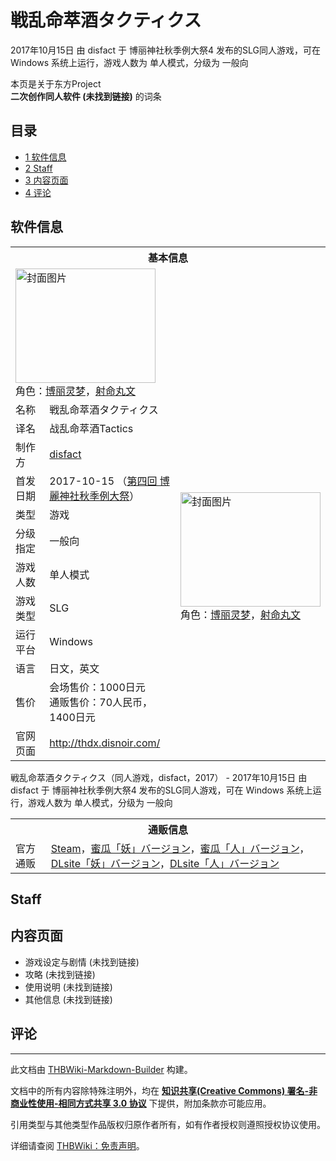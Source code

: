 # 戦乱命萃酒タクティクス

<!-- source html: G:\repos\THBWiki-Markdown-Builder\THBWikiMarkdown\Temp\main\8\82\ns0%3A%E6%88%A6%E4%B9%B1%E5%91%BD%E8%90%83%E9%85%92%E3%82%BF%E3%82%AF%E3%83%86%E3%82%A3%E3%82%AF%E3%82%B9.html -->

2017年10月15日 由 disfact 于 博丽神社秋季例大祭4 发布的SLG同人游戏，可在 Windows 系统上运行，游戏人数为 单人模式，分级为 一般向

本页是关于东方Project  
 **二次创作同人软件 (未找到链接)** 的词条
## 目录

- [1 软件信息](#软件信息)
- [2 Staff](#Staff)
- [3 内容页面](#内容页面)
- [4 评论](#评论)




## 软件信息

<table><tbody><tr><th colspan="3">基本信息</th></tr><tr><td class="cover-artwork-mobile" colspan="2"><a href="./文件-戦乱命萃酒タクティクス封面.png.md" class="image" title="封面图片"><img alt="封面图片" src="https://upload.thwiki.cc/thumb/f/f5/%E6%88%A6%E4%B9%B1%E5%91%BD%E8%90%83%E9%85%92%E3%82%BF%E3%82%AF%E3%83%86%E3%82%A3%E3%82%AF%E3%82%B9%E5%B0%81%E9%9D%A2.png/224px-%E6%88%A6%E4%B9%B1%E5%91%BD%E8%90%83%E9%85%92%E3%82%BF%E3%82%AF%E3%83%86%E3%82%A3%E3%82%AF%E3%82%B9%E5%B0%81%E9%9D%A2.png" decoding="async" loading="lazy" width="224" height="183" srcset="https://upload.thwiki.cc/thumb/f/f5/%E6%88%A6%E4%B9%B1%E5%91%BD%E8%90%83%E9%85%92%E3%82%BF%E3%82%AF%E3%83%86%E3%82%A3%E3%82%AF%E3%82%B9%E5%B0%81%E9%9D%A2.png/336px-%E6%88%A6%E4%B9%B1%E5%91%BD%E8%90%83%E9%85%92%E3%82%BF%E3%82%AF%E3%83%86%E3%82%A3%E3%82%AF%E3%82%B9%E5%B0%81%E9%9D%A2.png 1.5x, https://upload.thwiki.cc/thumb/f/f5/%E6%88%A6%E4%B9%B1%E5%91%BD%E8%90%83%E9%85%92%E3%82%BF%E3%82%AF%E3%83%86%E3%82%A3%E3%82%AF%E3%82%B9%E5%B0%81%E9%9D%A2.png/448px-%E6%88%A6%E4%B9%B1%E5%91%BD%E8%90%83%E9%85%92%E3%82%BF%E3%82%AF%E3%83%86%E3%82%A3%E3%82%AF%E3%82%B9%E5%B0%81%E9%9D%A2.png 2x" data-file-width="980" data-file-height="800"></a><div class="cover-char">角色：<a href="./博丽灵梦.md" title="博丽灵梦">博丽灵梦</a>，<a href="./射命丸文.md" title="射命丸文">射命丸文</a></div></td>
</tr><tr><td class="label">名称</td><td colspan="2"> 戦乱命萃酒タクティクス </td></tr><tr><td class="label">译名</td><td colspan="2"> 战乱命萃酒Tactics </td></tr><tr><td class="label">制作方</td><td><a href="./disfact.md" title="disfact">disfact</a></td><td class="cover-artwork" rowspan="8" style="min-width:224px;"><a href="./文件-戦乱命萃酒タクティクス封面.png.md" class="image" title="封面图片"><img alt="封面图片" src="https://upload.thwiki.cc/thumb/f/f5/%E6%88%A6%E4%B9%B1%E5%91%BD%E8%90%83%E9%85%92%E3%82%BF%E3%82%AF%E3%83%86%E3%82%A3%E3%82%AF%E3%82%B9%E5%B0%81%E9%9D%A2.png/224px-%E6%88%A6%E4%B9%B1%E5%91%BD%E8%90%83%E9%85%92%E3%82%BF%E3%82%AF%E3%83%86%E3%82%A3%E3%82%AF%E3%82%B9%E5%B0%81%E9%9D%A2.png" decoding="async" loading="lazy" width="224" height="183" srcset="https://upload.thwiki.cc/thumb/f/f5/%E6%88%A6%E4%B9%B1%E5%91%BD%E8%90%83%E9%85%92%E3%82%BF%E3%82%AF%E3%83%86%E3%82%A3%E3%82%AF%E3%82%B9%E5%B0%81%E9%9D%A2.png/336px-%E6%88%A6%E4%B9%B1%E5%91%BD%E8%90%83%E9%85%92%E3%82%BF%E3%82%AF%E3%83%86%E3%82%A3%E3%82%AF%E3%82%B9%E5%B0%81%E9%9D%A2.png 1.5x, https://upload.thwiki.cc/thumb/f/f5/%E6%88%A6%E4%B9%B1%E5%91%BD%E8%90%83%E9%85%92%E3%82%BF%E3%82%AF%E3%83%86%E3%82%A3%E3%82%AF%E3%82%B9%E5%B0%81%E9%9D%A2.png/448px-%E6%88%A6%E4%B9%B1%E5%91%BD%E8%90%83%E9%85%92%E3%82%BF%E3%82%AF%E3%83%86%E3%82%A3%E3%82%AF%E3%82%B9%E5%B0%81%E9%9D%A2.png 2x" data-file-width="980" data-file-height="800"></a><div class="cover-char">角色：<a href="./博丽灵梦.md" title="博丽灵梦">博丽灵梦</a>，<a href="./射命丸文.md" title="射命丸文">射命丸文</a></div></td>
</tr><tr><td class="label">首发日期</td><td>2017-10-15&#160;（<a href="/展会作品列表?e=%E5%8D%9A%E4%B8%BD%E7%A5%9E%E7%A4%BE%E7%A7%8B%E5%AD%A3%E4%BE%8B%E5%A4%A7%E7%A5%AD%234">第四回 博麗神社秋季例大祭</a>）</td></tr><tr><td class="label">类型</td><td>游戏</td></tr><tr><td class="label">分级指定</td><td>一般向</td></tr><tr><td class="label">游戏人数</td><td>单人模式</td></tr><tr><td class="label">游戏类型</td><td>SLG</td></tr><tr><td class="label">运行平台</td><td>Windows</td></tr><tr><td class="label">语言</td><td>日文，英文</td></tr><tr><td class="label">售价</td><td>会场售价：1000日元<br>通贩售价：70人民币，1400日元</td></tr>
<tr><td class="label">官网页面</td><td colspan="2"><a rel="nofollow" class="external free" href="http://thdx.disnoir.com/">http://thdx.disnoir.com/</a></td></tr></tbody></table>

戦乱命萃酒タクティクス（同人游戏，disfact，2017） - 2017年10月15日 由 disfact 于 博丽神社秋季例大祭4 发布的SLG同人游戏，可在 Windows 系统上运行，游戏人数为 单人模式，分级为 一般向
  
  

  


<table><tbody><tr><th colspan="3">通贩信息</th></tr><tr><td class="label">官方通贩</td><td colspan="2"><a rel="nofollow" class="external text" href="https://store.steampowered.com/app/785750">Steam</a>，<a rel="nofollow" class="external text" href="https://www.melonbooks.co.jp/detail/detail.php?product_id=289124">蜜瓜「妖」バージョン</a>，<a rel="nofollow" class="external text" href="https://www.melonbooks.co.jp/detail/detail.php?product_id=289123">蜜瓜「人」バージョン</a>，<a rel="nofollow" class="external text" href="http://www.dlsite.com/home/work/=/product_id/RJ211135.html">DLsite「妖」バージョン</a>，<a rel="nofollow" class="external text" href="http://www.dlsite.com/home/work/=/product_id/RJ211136.html">DLsite「人」バージョン</a></td></tr></tbody></table>


## Staff
## 内容页面
- 游戏设定与剧情 (未找到链接)
- 攻略 (未找到链接)
- 使用说明 (未找到链接)
- 其他信息 (未找到链接)

## 评论




---

此文档由 [THBWiki-Markdown-Builder](https://github.com/Delsin-Yu/THBWiki-Markdown-Builder) 构建。

文档中的所有内容除特殊注明外，均在 [**知识共享(Creative Commons) 署名-非商业性使用-相同方式共享 3.0 协议**](https://creativecommons.org/licenses/by-sa/3.0/deed.zh-hans) 下提供，附加条款亦可能应用。

引用类型与其他类型作品版权归原作者所有，如有作者授权则遵照授权协议使用。

详细请查阅 [THBWiki：免责声明](https://thbwiki.cc/THBWiki:%E5%85%8D%E8%B4%A3%E5%A3%B0%E6%98%8E)。

